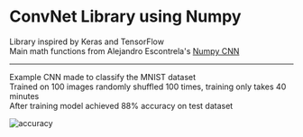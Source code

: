 # ConvNet Library using Numpy

Library inspired by Keras and TensorFlow  
Main math functions from Alejandro Escontrela's [Numpy CNN](https://github.com/Alescontrela/Numpy-CNN)  

---

Example CNN made to classify the MNIST dataset  
Trained on 100 images randomly shuffled 100 times, training only takes 40 minutes  
After training model achieved 88% accuracy on test dataset  

<img src='https://github.com/GreatGameDota/CNN-Numpy-Library/blob/master/github/accuracy.png?raw=true' alt='accuracy' title='accuracy'>
